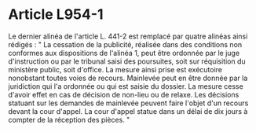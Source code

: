 # Article L954-1

Le dernier alinéa de l'article L. 441-2 est remplacé par quatre alinéas ainsi rédigés :   " La cessation de la publicité, réalisée dans des conditions non conformes aux dispositions de l'alinéa 1, peut être ordonnée par le juge d'instruction ou par le tribunal saisi des poursuites, soit sur réquisition du ministère public, soit d'office. La mesure ainsi prise est exécutoire nonobstant toutes voies de recours.   Mainlevée peut en être donnée par la juridiction qui l'a ordonnée ou qui est saisie du dossier. La mesure cesse d'avoir effet en cas de décision de non-lieu ou de relaxe.   Les décisions statuant sur les demandes de mainlevée peuvent faire l'objet d'un recours devant la cour d'appel.   La cour d'appel statue dans un délai de dix jours à compter de la réception des pièces. "